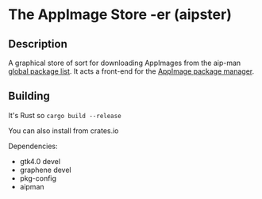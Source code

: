 # The AppImage Store -er (aipster)

## Description

A graphical store of sort for downloading AppImages from the aip-man [global package list](https://github.com/blueOkiris/aip-man-pkg-list). It acts a front-end for the [AppImage package manager](https://github.com/blueOkiris/aip-man).

## Building

It's Rust so `cargo build --release`

You can also install from crates.io

Dependencies:
- gtk4.0 devel
- graphene devel
- pkg-config
- aipman

